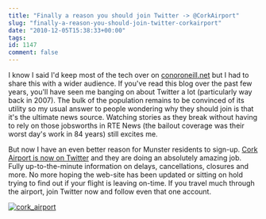 ```yaml
---
title: "Finally a reason you should join Twitter -> @CorkAirport"
slug: "finally-a-reason-you-should-join-twitter-corkairport"
date: "2010-12-05T15:38:33+00:00"
tags:
id: 1147
comment: false
---
```


I know I said I'd keep most of the tech over on [conoroneill.net](http://conoroneill.net/) but I had to share this with a wider audience. If you've read this blog over the past few years, you'll have seen me banging on about Twitter a lot (particularly way back in 2007). The bulk of the population remains to be convinced of its utility so my usual answer to people wondering why they should join is that it's the ultimate news source. Watching stories as they break without having to rely on those jobsworths in RTE News (the bailout coverage was their worst day's work in 84 years) still excites me.

But now I have an even better reason for Munster residents to sign-up. [Cork Airport is now on Twitter](http://twitter.com/corkairport) and they are doing an absolutely amazing job. Fully up-to-the-minute information on delays, cancellations, closures and more. No more hoping the web-site has been updated or sitting on hold trying to find out if your flight is leaving on-time. If you travel much through the airport, join Twitter now and follow even that one account.

[![](http://conoroneill.com.s3.amazonaws.com/wp-content/uploads/2010/12/cork_airport.png "cork_airport")](http://conoroneill.com.s3.amazonaws.com/wp-content/uploads/2010/12/cork_airport.png)
